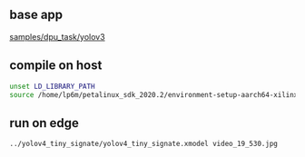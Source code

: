 ## base app
[samples/dpu_task/yolov3](https://github.com/Xilinx/Vitis-AI/tree/v1.4/demo/Vitis-AI-Library/samples/dpu_task/yolov3)

## compile on host
```sh
unset LD_LIBRARY_PATH
source /home/lp6m/petalinux_sdk_2020.2/environment-setup-aarch64-xilinx-linux
```

## run on edge
```
../yolov4_tiny_signate/yolov4_tiny_signate.xmodel video_19_530.jpg
```